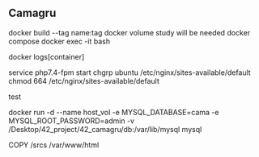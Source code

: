 ## Camagru



docker build --tag name:tag
docker volume study will be needed
docker compose
docker exec -it <name> bash

docker logs[container]

service php7.4-fpm start
chgrp ubuntu /etc/nginx/sites-available/default
chmod 664 /etc/nginx/sites-available/default


test 

 docker run -d --name host_vol -e MYSQL_DATABASE=cama -e MYSQL_ROOT_PASSWORD=admin -v /Desktop/42_project/42_camagru/db:/var/lib/mysql mysql

 COPY /srcs /var/www/html